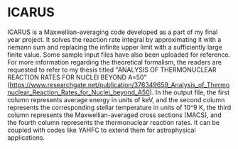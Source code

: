 # ICARUS
ICARUS is a Maxwellian-averaging code developed as a part of my final year project. It solves the reaction rate integral by approximating it with a riemann sum and replacing the infinite upper limit with a sufficiently large finite value. Some sample input files have also been uploaded for reference. For more information regarding the theoretical formalism, the readers are requested to refer to my thesis titled "ANALYSIS OF THERMONUCLEAR REACTION RATES FOR NUCLEI BEYOND A=50" (https://www.researchgate.net/publication/376349659_Analysis_of_Thermonuclear_Reaction_Rates_for_Nuclei_beyond_A50). In the output file, the first column represents average energy in units of keV, and the second column represents the corresponding stellar temperature in units of 10^9 K, the third column represents the Maxwellian-averaged cross sections (MACS), and the fourth column represents the thermonuclear reaction rates. It can be coupled with codes like YAHFC to extend them for astrophysical applications.
